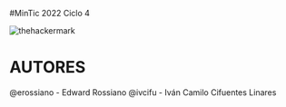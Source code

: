 #MinTic 2022 Ciclo 4

![thehackermark](https://github.com/erossiano/thehackermark/blob/main/thm.jpg)



# AUTORES

@erossiano - Edward Rossiano
@ivcifu - Iván Camilo Cifuentes Linares